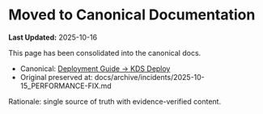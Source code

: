 # Moved to Canonical Documentation


**Last Updated:** 2025-10-16

This page has been consolidated into the canonical docs.

- Canonical: [Deployment Guide → KDS Deploy](../../../../docs/how-to/operations/DEPLOYMENT.md#kds-deploy)
- Original preserved at: docs/archive/incidents/2025-10-15_PERFORMANCE-FIX.md

Rationale: single source of truth with evidence-verified content.
